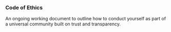 ### Code of Ethics

An ongoing working document to outline how to conduct yourself as part of a universal community built on trust and transparency.
